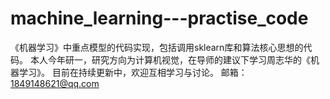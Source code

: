 # machine_learning---practise_code
《机器学习》中重点模型的代码实现，包括调用sklearn库和算法核心思想的代码。
本人今年研一，研究方向为计算机视觉，在导师的建议下学习周志华的《机器学习》。
目前在持续更新中，欢迎互相学习与讨论。
邮箱：1849148621@qq.com
